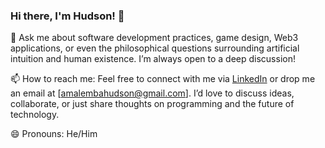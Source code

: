### Hi there, I'm Hudson! 👋
💬 Ask me about software development practices, game design, Web3 applications, or even the philosophical questions surrounding artificial intuition and human existence. I’m always open to a deep discussion!

📫 How to reach me: Feel free to connect with me via [LinkedIn](https://www.linkedin.com/in/hudson-luseno-a53606175) or drop me an email at [amalembahudson@gmail.com]. I’d love to discuss ideas, collaborate, or just share thoughts on programming and the future of technology.

😄 Pronouns: He/Him
